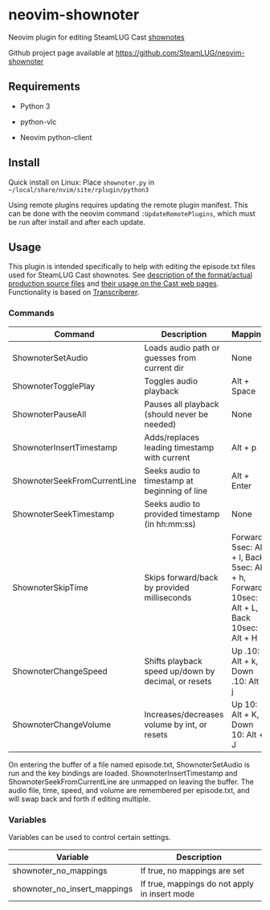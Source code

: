 # neovim-shownoter

Neovim plugin for editing SteamLUG Cast [shownotes](https://github.com/SteamLUG/steamlugcast-shownotes)

Github project page available at https://github.com/SteamLUG/neovim-shownoter

## Requirements

* Python 3

* python-vlc

* Neovim python-client

## Install

Quick install on Linux: Place `shownoter.py` in `~/local/share/nvim/site/rplugin/python3`

Using remote plugins requires updating the remote plugin manifest. This can be done with the neovim command `:UpdateRemotePlugins`, which must be run after install and after each update.

## Usage

This plugin is intended specifically to help with editing the episode.txt files used for SteamLUG Cast shownotes. See [description of the format/actual production source files](https://github.com/SteamLUG/steamlugcast-shownotes) and [their usage on the Cast web pages](https://steamlug.org/cast). Functionality is based on [Transcriberer](https://github.com/SteamLUG/transcriberer).

### Commands

| Command                      | Description                                         | Mapping       |
| ---------------------------- | --------------------------------------------------- | ------------- |
| ShownoterSetAudio            | Loads audio path or guesses from current dir        | None          |
| ShownoterTogglePlay          | Toggles audio playback                              | Alt + Space   |
| ShownoterPauseAll            | Pauses all playback (should never be needed)        | None          |
| ShownoterInsertTimestamp     | Adds/replaces leading timestamp with current        | Alt + p       |
| ShownoterSeekFromCurrentLine | Seeks audio to timestamp at beginning of line       | Alt + Enter   |
| ShownoterSeekTimestamp       | Seeks audio to provided timestamp (in hh:mm:ss)     | None          |
| ShownoterSkipTime            | Skips forward/back by provided milliseconds         | Forward 5sec: Alt + l, Back 5sec: Alt + h, Forward 10sec: Alt + L, Back 10sec: Alt + H |
| ShownoterChangeSpeed         | Shifts playback speed up/down by decimal, or resets | Up .10: Alt + k, Down .10: Alt + j |
| ShownoterChangeVolume        | Increases/decreases volume by int, or resets        | Up 10: Alt + K, Down 10: Alt + J  |

On entering the buffer of a file named episode.txt, ShownoterSetAudio is run and the key bindings are loaded. ShownoterInsertTimestamp and ShownoterSeekFromCurrentLine are unmapped on leaving the buffer. The audio file, time, speed, and volume are remembered per episode.txt, and will swap back and forth if editing multiple.

### Variables

Variables can be used to control certain settings.

| Variable                     | Description                                   |
| ---------------------------- | --------------------------------------------- |
| shownoter_no_mappings        | If true, no mappings are set                  |
| shownoter_no_insert_mappings | If true, mappings do not apply in insert mode |
